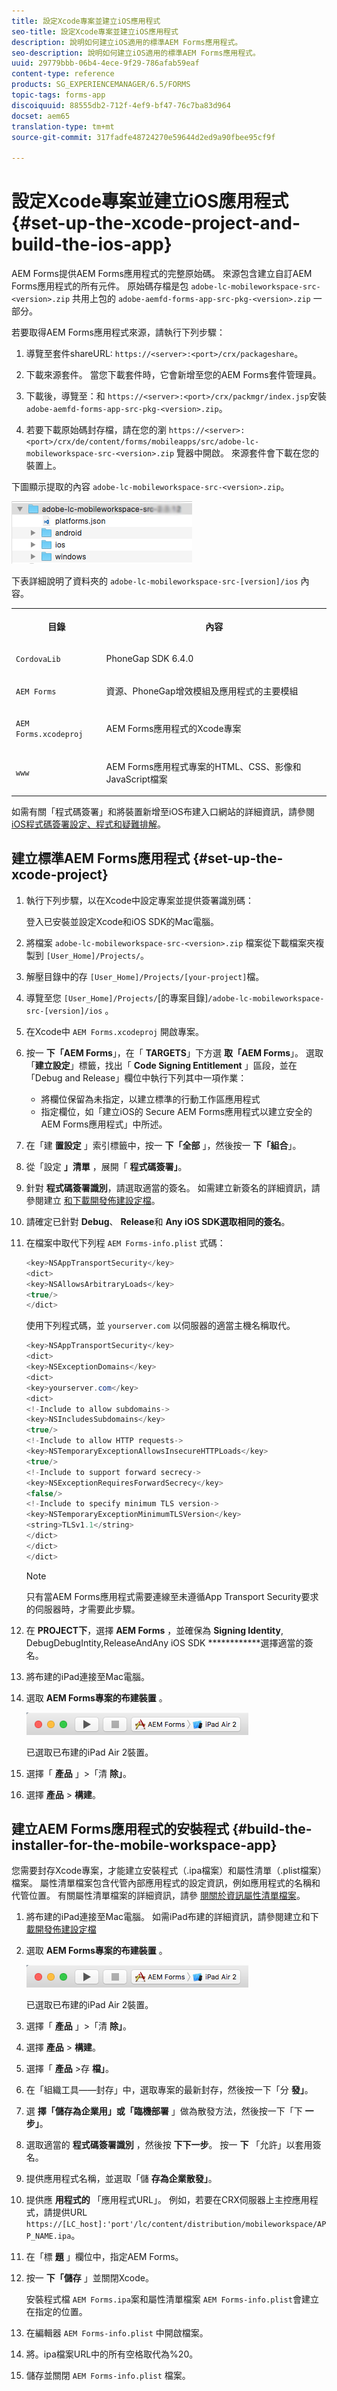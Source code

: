 ```yaml
---
title: 設定Xcode專案並建立iOS應用程式
seo-title: 設定Xcode專案並建立iOS應用程式
description: 說明如何建立iOS適用的標準AEM Forms應用程式。
seo-description: 說明如何建立iOS適用的標準AEM Forms應用程式。
uuid: 29779bbb-06b4-4ece-9f29-786afab59eaf
content-type: reference
products: SG_EXPERIENCEMANAGER/6.5/FORMS
topic-tags: forms-app
discoiquuid: 88555db2-712f-4ef9-bf47-76c7ba83d964
docset: aem65
translation-type: tm+mt
source-git-commit: 317fadfe48724270e59644d2ed9a90fbee95cf9f

---
```



# 設定Xcode專案並建立iOS應用程式{#set-up-the-xcode-project-and-build-the-ios-app}

AEM Forms提供AEM Forms應用程式的完整原始碼。 來源包含建立自訂AEM Forms應用程式的所有元件。 原始碼存檔是包 `adobe-lc-mobileworkspace-src-<version>.zip` 共用上包的 `adobe-aemfd-forms-app-src-pkg-<version>.zip` 一部分。

若要取得AEM Forms應用程式來源，請執行下列步驟：

1. 導覽至套件shareURL: `https://<server>:<port>/crx/packageshare`。

1. 下載來源套件。 當您下載套件時，它會新增至您的AEM Forms套件管理員。
1. 下載後，導覽至：和 `https://<server>:<port>/crx/packmgr/index.jsp`安裝 `adobe-aemfd-forms-app-src-pkg-<version>.zip`。

1. 若要下載原始碼封存檔，請在您的瀏 `https://<server>:<port>/crx/de/content/forms/mobileapps/src/adobe-lc-mobileworkspace-src-<version>.zip` 覽器中開啟。
來源套件會下載在您的裝置上。

下圖顯示提取的內容 `adobe-lc-mobileworkspace-src-<version>.zip`。

![mws-content](assets/mws-content.png)

下表詳細說明了資料夾的 `adobe-lc-mobileworkspace-src-[version]/ios` 內容。

<table>
 <tbody>
  <tr>
   <th><p>目錄</p> </th>
   <th><p>內容</p> </th>
  </tr>
  <tr>
   <td><p><code>CordovaLib</code></p> </td>
   <td><p>PhoneGap SDK 6.4.0</p> </td>
  </tr>
  <tr>
   <td><p><code>AEM Forms</code></p> </td>
   <td><p>資源、PhoneGap增效模組及應用程式的主要模組</p> </td>
  </tr>
  <tr>
   <td><p><code>AEM Forms.xcodeproj</code></p> </td>
   <td><p>AEM Forms應用程式的Xcode專案</p> </td>
  </tr>
  <tr>
   <td><p><code>www</code></p> </td>
   <td><p>AEM Forms應用程式專案的HTML、CSS、影像和JavaScript檔案</p> </td>
  </tr>
 </tbody>
</table>

如需有關「程式碼簽署」和將裝置新增至iOS布建入口網站的詳細資訊，請參閱 [iOS程式碼簽署設定、程式和疑難排解](https://developer.apple.com/library/ios/documentation/IDEs/Conceptual/AppDistributionGuide/MaintainingCertificates/MaintainingCertificates.html)。

## 建立標準AEM Forms應用程式 {#set-up-the-xcode-project}

1. 執行下列步驟，以在Xcode中設定專案並提供簽署識別碼：

   登入已安裝並設定Xcode和iOS SDK的Mac電腦。

1. 將檔案 `adobe-lc-mobileworkspace-src-<version>.zip` 檔案從下載檔案夾複製到 `[User_Home]/Projects/`。
1. 解壓目錄中的存 `[User_Home]/Projects/[your-project]`檔。
1. 導覽至您 ` [User_Home]/Projects/ `[的專案目錄]`/adobe-lc-mobileworkspace-src-[version]/ios` 。
1. 在Xcode中 `AEM Forms.xcodeproj` 開啟專案。
1. 按一 **下「AEM Forms**」，在「 **TARGETS**」下方選 **取「AEM Forms**」。 選取「**建立設定**」標籤，找出「 **Code Signing Entitlement** 」區段，並在「Debug and Release」欄位中執行下列其中一項作業：

   * 將欄位保留為未指定，以建立標準的行動工作區應用程式
   * 指定欄位，如「建立iOS的 [](/help/forms/using/building-secure-mobile-workspace-app.md) Secure AEM Forms應用程式以建立安全的AEM Forms應用程式」中所述。

1. 在「建 **置設定** 」索引標籤中，按一 **下「全部** 」，然後按一 **下「組合**」。
1. 從「設定 **」清單** ，展開「 **程式碼簽署」**。
1. 針對 **程式碼簽署識別**，請選取適當的簽名。 如需建立新簽名的詳細資訊，請參閱建立 [和下載開發佈建設定檔](https://developer.apple.com/library/ios/documentation/IDEs/Conceptual/AppStoreDistributionTutorial/CreatingYourTeamProvisioningProfile/CreatingYourTeamProvisioningProfile.html)。
1. 請確定已針對 **Debug**、 **Release**&#x200B;和 **Any iOS SDK選取相同的簽名**。
1. 在檔案中取代下列程 `AEM Forms-info.plist` 式碼：

   ```java
   <key>NSAppTransportSecurity</key>
   <dict>
   <key>NSAllowsArbitraryLoads</key>
   <true/>
   </dict>
   ```

   使用下列程式碼，並 `yourserver.com` 以伺服器的適當主機名稱取代。

   ```java
   <key>NSAppTransportSecurity</key>
   <dict>
   <key>NSExceptionDomains</key>
   <dict>
   <key>yourserver.com</key>
   <dict>
   <!-Include to allow subdomains->
   <key>NSIncludesSubdomains</key>
   <true/>
   <!-Include to allow HTTP requests->
   <key>NSTemporaryExceptionAllowsInsecureHTTPLoads</key>
   <true/>
   <!-Include to support forward secrecy->
   <key>NSExceptionRequiresForwardSecrecy</key>
   <false/>
   <!-Include to specify minimum TLS version->
   <key>NSTemporaryExceptionMinimumTLSVersion</key>
   <string>TLSv1.1</string>
   </dict>
   </dict>
   </dict>
   ```

   >[!NOTE]
   >
   >只有當AEM Forms應用程式需要連線至未遵循App Transport Security要求的伺服器時，才需要此步驟。

1. 在 **PROJECT下**，選擇 **AEM Forms** ，並確保為 **Signing Identity**, DebugDebugIntity,ReleaseAndAny iOS SDK ************&#x200B;選擇適當的簽名。
1. 將布建的iPad連接至Mac電腦。
1. 選取 **AEM Forms專案的布建裝置** 。

   ![ipad](assets/ipad.png)

   已選取已布建的iPad Air 2裝置。

1. 選擇「 **產品** 」>「清 **除」**。
1. 選擇 **產品** > **構建**。

## 建立AEM Forms應用程式的安裝程式 {#build-the-installer-for-the-mobile-workspace-app}

您需要封存Xcode專案，才能建立安裝程式（.ipa檔案）和屬性清單（.plist檔案）檔案。 屬性清單檔案包含代管內部應用程式的設定資訊，例如應用程式的名稱和代管位置。 有關屬性清單檔案的詳細資訊，請參 [閱關於資訊屬性清單檔案](https://developer.apple.com/library/ios/#documentation/general/Reference/InfoPlistKeyReference/Articles/AboutInformationPropertyListFiles.html)。

1. 將布建的iPad連接至Mac電腦。 如需iPad布建的詳細資訊，請參閱建立和下 [載開發佈建設定檔](https://developer.apple.com/library/ios/documentation/IDEs/Conceptual/AppStoreDistributionTutorial/CreatingYourTeamProvisioningProfile/CreatingYourTeamProvisioningProfile.html)
1. 選取 **AEM Forms專案的布建裝置** 。

   ![ipad-1](assets/ipad-1.png)

   已選取已布建的iPad Air 2裝置。

1. 選擇「 **產品** 」>「清 **除」**。
1. 選擇 **產品** > **構建**。
1. 選擇「 **產品** >存 **檔」**。
1. 在「組織工具——封存」中，選取專案的最新封存，然後按一下「分 **發」**。
1. 選 **擇「儲存為企業用」或「臨機部署** 」做為散發方法，然後按一下「下 **一步」**。
1. 選取適當的 **程式碼簽署識別** ，然後按 **下下一步**。 按一 **下** 「允許」以套用簽名。
1. 提供應用程式名稱，並選取「儲 **存為企業散發」**。
1. 提供應 **用程式的** 「應用程式URL」。 例如，若要在CRX伺服器上主控應用程式，請提供URL `https://[LC_host]:'port'/lc/content/distribution/mobileworkspace/APP_NAME.ipa`。
1. 在「標 **題** 」欄位中，指定AEM Forms。
1. 按一 **下「儲存** 」並關閉Xcode。

   安裝程式檔 `AEM Forms.ipa`案和屬性清單檔案 `AEM Forms-info.plist`會建立在指定的位置。

1. 在編輯器 `AEM Forms-info.plist` 中開啟檔案。
1. 將。ipa檔案URL中的所有空格取代為%20。
1. 儲存並關閉 `AEM Forms-info.plist` 檔案。